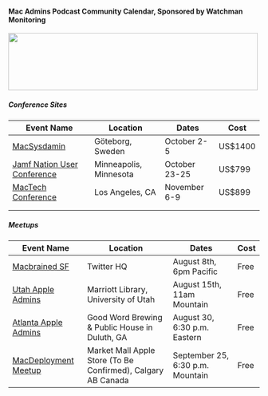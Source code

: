 #### Mac Admins Podcast Community Calendar, Sponsored by Watchman Monitoring

[<img src="https://podcast.macadmins.org/wp-content/uploads/2017/06/Watchman-Monitoring-logo-blue.png" alt="" width="500" height="115" />](https://www.watchmanmonitoring.com)
 
##### Conference Sites

| Event Name | Location | Dates | Cost |
|------------|----------|-------|------|
| [MacSysdamin](https://macsysadmin.se) | Göteborg, Sweden | October 2-5 | US$1400 |
| [Jamf Nation User Conference](https://www.jamf.com/events/jamf-nation-user-conference/2018/) | Minneapolis, Minnesota | October 23-25 | US$799 |
| [MacTech Conference](https://conference.mactech.com) | Los Angeles, CA | November 6-9 | US$899 |
|  |  |  |  |
|  |  |  |  |


##### Meetups

| Event Name | Location | Dates | Cost |
|------------|----------|-------|------|
| [Macbrained SF](https://www.eventbrite.com/e/sf-macbrained-august-twitter-tickets-48631075857)	| Twitter HQ	| August 8th, 6pm Pacific	| Free	|
| [Utah Apple Admins](https://apple.lib.utah.edu/august-2018-macadmins-meeting/) | Marriott Library, University of Utah | August 15th, 11am Mountain	| Free	|
| [Atlanta Apple Admins](https://www.meetup.com/Atlanta-Apple-Admins/events/253589951/) | Good Word Brewing & Public House in Duluth, GA | August 30, 6:30 p.m. Eastern | Free |
| [MacDeployment Meetup](http://macdeployment.ca) | Market Mall Apple Store (To Be Confirmed), Calgary AB Canada | September 25, 6:30 p.m. Mountain | Free |
